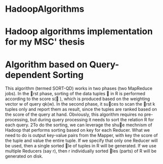 HadoopAlgorithms
================

Hadoop algorithms implementation for my MSC' thesis
================

Algorithm based on Query-dependent Sorting
================
This algorithm (termed SORT-QD) works in two phases (two MapReduce jobs). In the rst phase,
sorting of the data tuples  in R is performed according to the score s( ), which is produced based
on the weighting vector w of query qk(w). In the second phase, it suces to scan the rst k tuples
only and report them as result, since the tuples are ranked based on the score of the query at
hand. Obviously, this algorithm requires no pre-processing, but during query processing it needs
to sort the relation R for each query.
2To do the sorting, we can leverage the shue mechnism of Hadoop that performs sorting based
on key for each Reducer. What we need to do is output key-value pairs from the Mapper, with
key the score of the tuple and value the entire tuple. If we specify that only one Reducer will be
used, then a single sorted le of tuples in R will be generated. If we use multiple Reducers (say
r), then r individually sorted les (parts) of R will be generated on disk.
